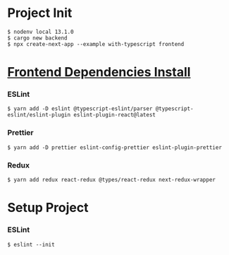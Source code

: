 # Project Init
`$ nodenv local 13.1.0`  
`$ cargo new backend`  
`$ npx create-next-app --example with-typescript frontend`

# [Frontend Dependencies Install](https://qiita.com/yohei_nakamura/items/2365682720ffd2fb3424)
### ESLint
`$ yarn add -D eslint @typescript-eslint/parser @typescript-eslint/eslint-plugin eslint-plugin-react@latest`
### Prettier
`$ yarn add -D prettier eslint-config-prettier eslint-plugin-prettier`
### Redux
`$ yarn add redux react-redux @types/react-redux next-redux-wrapper`

# Setup Project
### ESLint
`$ eslint --init`
